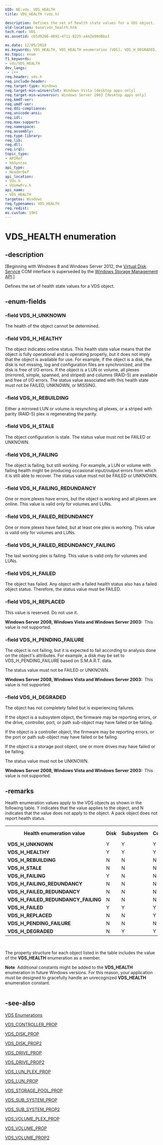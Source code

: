 ```yaml
---
UID: NE:vds._VDS_HEALTH
title: VDS_HEALTH (vds.h)

description: Defines the set of health state values for a VDS object.
old-location: base\vds_health.htm
tech.root: VDS
ms.assetid: c65d9266-d691-4711-8225-a442e90d8ba3

ms.date: 12/05/2018
ms.keywords: VDS_HEALTH, VDS_HEALTH enumeration [VDS], VDS_H_DEGRADED, VDS_H_FAILED, VDS_H_FAILED_REDUNDANCY, VDS_H_FAILED_REDUNDANCY_FAILING, VDS_H_FAILING, VDS_H_FAILING_REDUNDANCY, VDS_H_HEALTHY, VDS_H_PENDING_FAILURE, VDS_H_REBUILDING, VDS_H_REPLACED, VDS_H_STALE, VDS_H_UNKNOWN, base.vds_health, vds/VDS_HEALTH, vds/VDS_H_DEGRADED, vds/VDS_H_FAILED, vds/VDS_H_FAILED_REDUNDANCY, vds/VDS_H_FAILED_REDUNDANCY_FAILING, vds/VDS_H_FAILING, vds/VDS_H_FAILING_REDUNDANCY, vds/VDS_H_HEALTHY, vds/VDS_H_PENDING_FAILURE, vds/VDS_H_REBUILDING, vds/VDS_H_REPLACED, vds/VDS_H_STALE, vds/VDS_H_UNKNOWN, vdshwprv/VDS_HEALTH, vdshwprv/VDS_H_DEGRADED, vdshwprv/VDS_H_FAILED, vdshwprv/VDS_H_FAILED_REDUNDANCY, vdshwprv/VDS_H_FAILED_REDUNDANCY_FAILING, vdshwprv/VDS_H_FAILING, vdshwprv/VDS_H_FAILING_REDUNDANCY, vdshwprv/VDS_H_HEALTHY, vdshwprv/VDS_H_PENDING_FAILURE, vdshwprv/VDS_H_REBUILDING, vdshwprv/VDS_H_REPLACED, vdshwprv/VDS_H_STALE, vdshwprv/VDS_H_UNKNOWN
ms.topic: enum
f1_keywords:
- vds/VDS_HEALTH
dev_langs:
 - c++
req.header: vds.h
req.include-header: 
req.target-type: Windows
req.target-min-winverclnt: Windows Vista [desktop apps only]
req.target-min-winversvr: Windows Server 2003 [desktop apps only]
req.kmdf-ver: 
req.umdf-ver: 
req.ddi-compliance: 
req.unicode-ansi: 
req.idl: 
req.max-support: 
req.namespace: 
req.assembly: 
req.type-library: 
req.lib: 
req.dll: 
req.irql: 
topic_type:
- APIRef
- kbSyntax
api_type:
- HeaderDef
api_location:
- Vds.h
- VdsHwPrv.h
api_name:
- VDS_HEALTH
targetos: Windows
req.typenames: VDS_HEALTH
req.redist: 
ms.custom: 19H1
---
```


# VDS_HEALTH enumeration


## -description


<p class="CCE_Message">[Beginning with Windows 8 and Windows Server 2012, the <a href="https://docs.microsoft.com/windows/desktop/VDS/virtual-disk-service-portal">Virtual Disk Service</a> COM interface is superseded by the <a href="https://docs.microsoft.com/previous-versions/windows/desktop/stormgmt/windows-storage-management-api-portal">Windows Storage Management API</a>.]

Defines the set of 
   health state values for a VDS object.


## -enum-fields




### -field VDS_H_UNKNOWN

The health of the object cannot be determined.


### -field VDS_H_HEALTHY

The object indicates online status. This health state value means that the object is fully operational and is operating properly, but it does not imply that the object is available for use.  For example, if the object is a disk, the disk is not missing, log and 
      configuration files are synchronized, and the disk is free of I/O errors. If the object is a LUN or 
      volume, all plexes (mirrored, simple, spanned, and striped) and columns (RAID-5) are available and free of I/O errors. The status value associated with this health state must not be FAILED,  UNKNOWN, or MISSING.


### -field VDS_H_REBUILDING

Either a mirrored LUN or volume is resynching all plexes, or a striped with parity (RAID-5) plex is 
      regenerating the parity.


### -field VDS_H_STALE

The object configuration is stale. The status value  must not be FAILED or  UNKNOWN.


### -field VDS_H_FAILING

The object is failing, but still working. For example, a LUN or volume with failing health might be 
      producing occasional input/output errors from which it is still able to recover. The status value  must not be FAILED or  UNKNOWN.


### -field VDS_H_FAILING_REDUNDANCY

One or more  plexes have errors, but the object is working and all plexes are online. This value is valid only for volumes and LUNs.


### -field VDS_H_FAILED_REDUNDANCY

One or more plexes have failed, but at least one plex is working. This value is valid only for volumes and LUNs.


### -field VDS_H_FAILED_REDUNDANCY_FAILING

The last working plex is failing. This value is valid only for volumes and LUNs.


### -field VDS_H_FAILED

The object has failed. Any object with a failed health status also has a failed object status.  Therefore, the status value  must  be FAILED.


### -field VDS_H_REPLACED

This value is reserved. Do not use it.

<b>Windows Server 2008, Windows Vista and Windows Server 2003:  </b>This value is not supported.


### -field VDS_H_PENDING_FAILURE

The object is not failing, but it is expected to fail according to analysis done on the object's attributes. For example, a disk may be set to VDS_H_PENDING_FAILURE based on S.M.A.R.T. data. 

The status value  must not be FAILED or  UNKNOWN.

<b>Windows Server 2008, Windows Vista and Windows Server 2003:  </b>This value is not supported.


### -field VDS_H_DEGRADED

The object has not completely failed but is experiencing failures. 

If the object is a subsystem object, the firmware may be reporting errors, or  the  drive, controller, port, or path sub-object may have failed or be failing.

If the object is a controller object, the firmware may be reporting errors, or  the  port or path sub-object may have failed or be failing.

If the object is a storage pool object, one or more drives may have failed or be failing.

The status value  must not be UNKNOWN.

<b>Windows Server 2008, Windows Vista and Windows Server 2003:  </b>This value is not supported.


## -remarks



Health enumeration values apply to the VDS objects as shown in the following table. Y indicates that the value 
    applies to the object, and N indicates that the value does not apply to the object. A pack object does not 
    report health status. 

<table>
<tr>
<th>Health enumeration value</th>
<th>Disk</th>
<th>Subsystem</th>
<th>Controller</th>
<th>Drive</th>
<th>LUN</th>
<th>LUN plex</th>
<th>Storage pool</th>
<th>Volume</th>
<th>Volume plex</th>
</tr>
<tr>
<td><b>VDS_H_UNKNOWN</b></td>
<td>Y</td>
<td>Y</td>
<td>Y</td>
<td>Y</td>
<td>Y</td>
<td>Y</td>
<td>Y</td>
<td>Y</td>
<td>Y</td>
</tr>
<tr>
<td><b>VDS_H_HEALTHY</b></td>
<td>Y</td>
<td>Y</td>
<td>Y</td>
<td>Y</td>
<td>Y</td>
<td>Y</td>
<td>Y</td>
<td>Y</td>
<td>Y</td>
</tr>
<tr>
<td><b>VDS_H_REBUILDING</b></td>
<td>N</td>
<td>N</td>
<td>N</td>
<td>N</td>
<td>Y</td>
<td>Y</td>
<td>N</td>
<td>Y</td>
<td>Y</td>
</tr>
<tr>
<td><b>VDS_H_STALE</b></td>
<td>N</td>
<td>N</td>
<td>N</td>
<td>N</td>
<td>N</td>
<td>N</td>
<td>N</td>
<td>Y</td>
<td>Y</td>
</tr>
<tr>
<td><b>VDS_H_FAILING</b></td>
<td>Y</td>
<td>N</td>
<td>N</td>
<td>N</td>
<td>Y</td>
<td>Y</td>
<td>N</td>
<td>Y</td>
<td>Y</td>
</tr>
<tr>
<td><b>VDS_H_FAILING_REDUNDANCY</b></td>
<td>N</td>
<td>N</td>
<td>N</td>
<td>N</td>
<td>Y</td>
<td>Y</td>
<td>N</td>
<td>Y</td>
<td>Y</td>
</tr>
<tr>
<td><b>VDS_H_FAILED_REDUNDANCY</b></td>
<td>N</td>
<td>N</td>
<td>N</td>
<td>N</td>
<td>Y</td>
<td>Y</td>
<td>N</td>
<td>Y</td>
<td>Y</td>
</tr>
<tr>
<td><b>VDS_H_FAILED_REDUNDANCY_FAILING</b></td>
<td>N</td>
<td>N</td>
<td>N</td>
<td>N</td>
<td>Y</td>
<td>Y</td>
<td>N</td>
<td>Y</td>
<td>Y</td>
</tr>
<tr>
<td><b>VDS_H_FAILED</b></td>
<td>Y</td>
<td>Y</td>
<td>Y</td>
<td>Y</td>
<td>Y</td>
<td>Y</td>
<td>N</td>
<td>Y</td>
<td>Y</td>
</tr>
<tr>
<td><b>VDS_H_REPLACED</b></td>
<td>N</td>
<td>N</td>
<td>Y</td>
<td>Y</td>
<td>N</td>
<td>N</td>
<td>N</td>
<td>N</td>
<td>N</td>
</tr>
<tr>
<td><b>VDS_H_PENDING_FAILURE</b></td>
<td>N</td>
<td>N</td>
<td>N</td>
<td>Y</td>
<td>N</td>
<td>N</td>
<td>N</td>
<td>N</td>
<td>N</td>
</tr>
<tr>
<td><b>VDS_H_DEGRADED</b></td>
<td>N</td>
<td>Y</td>
<td>Y</td>
<td>N</td>
<td>N</td>
<td>N</td>
<td>Y</td>
<td>N</td>
<td>N</td>
</tr>
</table>
 

The property structure for each object listed in the table includes the value of the 
    <b>VDS_HEALTH</b> enumeration as a member.

<div class="alert"><b>Note</b>  Additional constants might be added to the <b>VDS_HEALTH</b> enumeration in future Windows versions. For this reason, your application must be designed to gracefully handle an unrecognized <b>VDS_HEALTH</b> enumeration constant.</div>
<div> </div>



## -see-also




<a href="https://docs.microsoft.com/windows/desktop/VDS/vds-enumerations">VDS Enumerations</a>



<a href="https://docs.microsoft.com/windows/desktop/api/vdshwprv/ns-vdshwprv-vds_controller_prop">VDS_CONTROLLER_PROP</a>



<a href="https://docs.microsoft.com/windows/desktop/api/vds/ns-vds-vds_disk_prop">VDS_DISK_PROP</a>



<a href="https://docs.microsoft.com/windows/desktop/api/vds/ns-vds-vds_disk_prop2">VDS_DISK_PROP2</a>



<a href="https://docs.microsoft.com/windows/desktop/api/vdshwprv/ns-vdshwprv-vds_drive_prop">VDS_DRIVE_PROP</a>



<a href="https://docs.microsoft.com/windows/desktop/api/vdshwprv/ns-vdshwprv-vds_drive_prop2">VDS_DRIVE_PROP2</a>



<a href="https://docs.microsoft.com/windows/desktop/api/vdshwprv/ns-vdshwprv-vds_lun_plex_prop">VDS_LUN_PLEX_PROP</a>



<a href="https://docs.microsoft.com/windows/desktop/api/vdshwprv/ns-vdshwprv-vds_lun_prop">VDS_LUN_PROP</a>



<a href="https://docs.microsoft.com/windows/desktop/api/vdshwprv/ns-vdshwprv-vds_storage_pool_prop">VDS_STORAGE_POOL_PROP</a>



<a href="https://docs.microsoft.com/windows/desktop/api/vdshwprv/ns-vdshwprv-vds_sub_system_prop">VDS_SUB_SYSTEM_PROP</a>



<a href="https://docs.microsoft.com/windows/desktop/api/vdshwprv/ns-vdshwprv-vds_sub_system_prop2">VDS_SUB_SYSTEM_PROP2</a>



<a href="https://docs.microsoft.com/windows/desktop/api/vds/ns-vds-vds_volume_plex_prop">VDS_VOLUME_PLEX_PROP</a>



<a href="https://docs.microsoft.com/windows/desktop/api/vds/ns-vds-vds_volume_prop">VDS_VOLUME_PROP</a>



<a href="https://docs.microsoft.com/windows/desktop/api/vds/ns-vds-vds_volume_prop2">VDS_VOLUME_PROP2</a>
 

 

